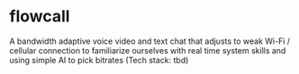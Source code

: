 # flowcall
A bandwidth adaptive voice video and text chat that adjusts to weak Wi-Fi / cellular connection to familiarize ourselves with real time system skills and using simple AI to pick bitrates (Tech stack: tbd)

